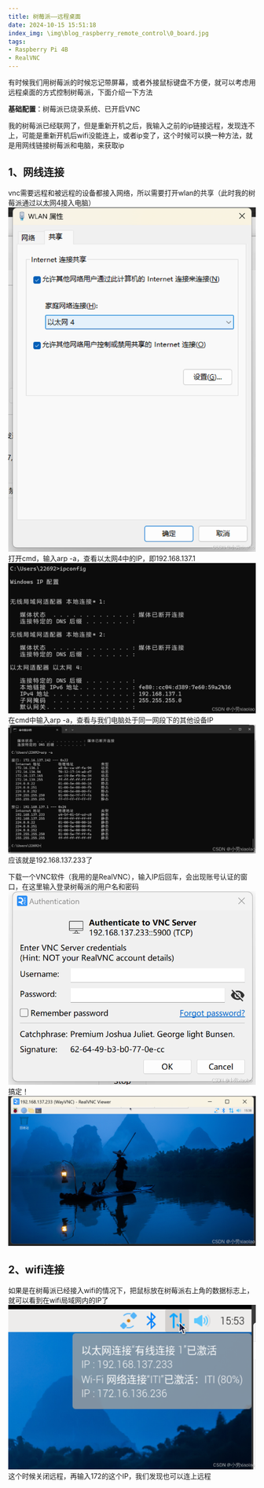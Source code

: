 ```yaml
---
title: 树莓派——远程桌面
date: 2024-10-15 15:51:18
index_img: \img\blog_raspberry_remote_control\0_board.jpg
tags:
- Raspberry Pi 4B
- RealVNC
---
```


有时候我们用树莓派的时候忘记带屏幕，或者外接鼠标键盘不方便，就可以考虑用远程桌面的方式控制树莓派，下面介绍一下方法

**基础配置**：树莓派已烧录系统、已开启VNC

我的树莓派已经联网了，但是重新开机之后，我输入之前的ip链接远程，发现连不上，可能是重新开机后wifi没能连上，或者ip变了，这个时候可以换一种方法，就是用网线链接树莓派和电脑，来获取ip

## 1、网线连接
vnc需要远程和被远程的设备都接入网络，所以需要打开wlan的共享（此时我的树莓派通过以太网4接入电脑）
![](\img\blog_raspberry_remote_control\1.png)
打开cmd，输入arp -a，查看以太网4中的IP，即192.168.137.1
![](\img\blog_raspberry_remote_control\2.png)
在cmd中输入arp -a，查看与我们电脑处于同一网段下的其他设备IP
![](\img\blog_raspberry_remote_control\3.png)
应该就是192.168.137.233了

下载一个VNC软件（我用的是RealVNC），输入IP后回车，会出现账号认证的窗口，在这里输入登录树莓派的用户名和密码
![](\img\blog_raspberry_remote_control\4.png)
搞定！
![](\img\blog_raspberry_remote_control\5.png)

## 2、wifi连接
如果是在树莓派已经接入wifi的情况下，把鼠标放在树莓派右上角的数据标志上，就可以看到在wifi局域网内的IP了
![](\img\blog_raspberry_remote_control\6.png)
这个时候关闭远程，再输入172的这个IP，我们发现也可以连上远程
